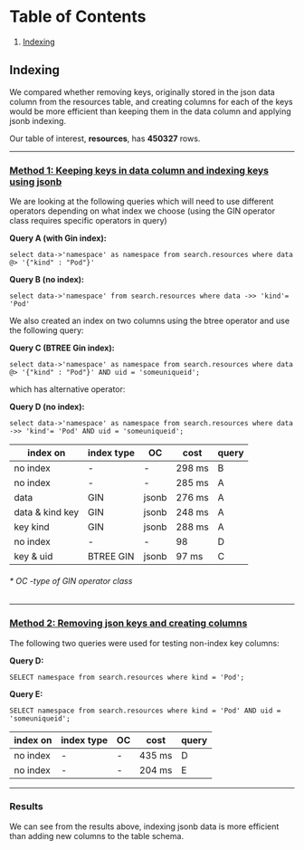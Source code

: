 # Table of Contents
1. [Indexing](#Indexing)



## Indexing

  We compared whether removing keys, originally stored in the json data column from the resources table, and creating columns for each of the keys would be more efficient than keeping them in the data column and applying jsonb indexing. 


Our table of interest, <strong>resources</strong>, has <strong>450327</strong> rows.

---

### <ins><strong>Method 1: Keeping keys in data column and indexing keys using jsonb</strong></ins>

We are looking at the following queries which will need to use different operators depending on what index we choose (using the GIN operator class requires specific operators in query)


<strong>Query A (with Gin index):</strong>

`select data->'namespace' as namespace from search.resources where data @> '{"kind" : "Pod"}'`

<strong>Query B (no index):</strong>

`select data->'namespace' from search.resources where data ->> 'kind'= 'Pod'`



We also created an index on two columns using the btree operator and use the following query:

<strong>Query C (BTREE Gin index):</strong>

`select data->'namespace' as namespace from search.resources where data @> '{"kind" : "Pod"}' AND uid = 'someuniqueid';`

which has alternative operator:

<strong>Query D (no index):</strong>

`select data->'namespace' as namespace from search.resources where data ->> 'kind'= 'Pod' AND uid = 'someuniqueid';`


| index on  |  index type | OC  | cost  | query
|---|---|---|---|---|
| no index  |  - | -  | 298 ms | B |
| no index  |  - | -  | 285 ms  | A |
| data  | GIN | jsonb |  276 ms |  A |
| data & kind key  | GIN  |  jsonb |  248 ms |  A |
| key kind  | GIN  | jsonb  | 288 ms  | A|
| no index  | -  |  - |  98 | D |
| key & uid  |  BTREE GIN  |  jsonb  |  97 ms  |    C   |


###### * OC -type of GIN operator class

----

### <ins>Method 2: Removing json keys and creating columns</ins>

The following two queries were used for testing non-index key columns:


<strong>Query D:</strong>

`SELECT namespace from search.resources where kind = 'Pod';`

<strong>Query E:</strong>

`SELECT namespace from search.resources where kind = 'Pod' AND uid = 'someuniqueid';`

| index on  |  index type | OC  | cost  | query
|---|---|---|---|---|
| no index  |  - |  - |  435 ms |  D |
| no index | - | - | 204 ms | E |

---

### <strong>Results</strong>
We can see from the results above, indexing jsonb data is more efficient than adding new columns to the table schema.
